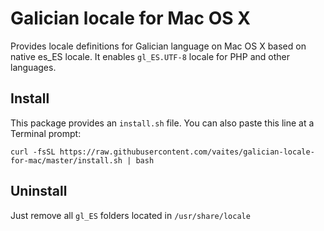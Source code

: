 Galician locale for Mac OS X
============================

Provides locale definitions for Galician language on Mac OS X based on native es_ES locale. It enables `gl_ES.UTF-8` locale for PHP and other languages.

Install
-------

This package provides an `install.sh` file. You can also paste this line at a Terminal prompt:

    curl -fsSL https://raw.githubusercontent.com/vaites/galician-locale-for-mac/master/install.sh | bash

Uninstall
---------

Just remove all `gl_ES` folders located in `/usr/share/locale`
